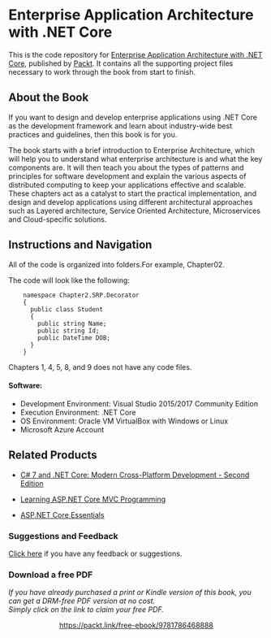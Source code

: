 # Enterprise Application Architecture with .NET Core
This is the code repository for [Enterprise Application Architecture with .NET Core](https://www.packtpub.com/application-development/enterprise-application-architecture-net-core?utm_source=github&utm_medium=repository&utm_campaign=9781786468888), published by [Packt](https://www.packtpub.com/?utm_source=github). It contains all the supporting project files necessary to work through the book from start to finish.
## About the Book
If you want to design and develop enterprise applications using .NET Core as the development framework and learn about industry-wide best practices and guidelines, then this book is for you.

The book starts with a brief introduction to Enterprise Architecture, which will help you to understand what enterprise architecture is and what the key components are. It will then teach you about the types of patterns and principles for software development and explain the various aspects of distributed computing to keep your applications effective and scalable. These chapters act as a catalyst to start the practical implementation, and design and develop applications using different architectural approaches such as Layered architecture, Service Oriented Architecture, Microservices and Cloud-specific solutions.
## Instructions and Navigation

All of the code is organized into folders.For example, Chapter02.



The code will look like the following:
```
    namespace Chapter2.SRP.Decorator
    {
      public class Student
      {
        public string Name;
        public string Id;
        public DateTime DOB;
      }
    }
```

Chapters 1, 4, 5, 8, and 9 does not have any code files.

#### Software:

* Development Environment: Visual Studio 2015/2017 Community Edition
* Execution Environment: .NET Core
* OS Environment: Oracle VM VirtualBox with Windows or Linux
* Microsoft Azure Account

## Related Products
* [C# 7 and .NET Core: Modern Cross-Platform Development - Second Edition](https://www.packtpub.com/application-development/c-7-and-net-core-modern-cross-platform-development-second-edition?utm_source=github&utm_medium=repository&utm_campaign=9781787129559)

* [Learning ASP.NET Core MVC Programming](https://www.packtpub.com/application-development/learning-aspnet-core-mvc-programming?utm_source=github&utm_medium=repository&utm_campaign=9781786463838)

* [ASP.NET Core Essentials](https://www.packtpub.com/web-development/aspnet-core-essentials?utm_source=github&utm_medium=repository&utm_campaign=9781785889158)


### Suggestions and Feedback
[Click here](https://docs.google.com/forms/d/e/1FAIpQLSe5qwunkGf6PUvzPirPDtuy1Du5Rlzew23UBp2S-P3wB-GcwQ/viewform) if you have any feedback or suggestions.
### Download a free PDF

 <i>If you have already purchased a print or Kindle version of this book, you can get a DRM-free PDF version at no cost.<br>Simply click on the link to claim your free PDF.</i>
<p align="center"> <a href="https://packt.link/free-ebook/9781786468888">https://packt.link/free-ebook/9781786468888 </a> </p>